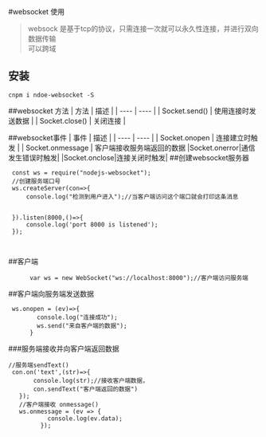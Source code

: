 #websocket 使用
> websock 
是基于tcp的协议，只需连接一次就可以永久性连接，并进行双向数据传输    
可以跨域
## 安装
```
cnpm i ndoe-websocket -S
```
##websocket 方法
|  方法  | 描述  |
|  ----  | ----  |
| Socket.send()  | 使用连接时发送数据 |
| Socket.close() | 关闭连接 |

##websocket事件
|  事件  | 描述  |
|  ----  | ----  |
| Socket.onopen | 连接建立时触发 |
| Socket.onmessage | 客户端接收服务端返回的数据
|Socket.onerror|通信发生错误时触发|
|Socket.onclose|连接关闭时触发|
##创建websocket服务器
```$xslt
 const ws = require("nodejs-websocket");
 //创建服务端口号
 ws.createServer(con=>{
     console.log("检测到用户进入");//当客户端访问这个端口就会打印这条消息
     
 
 }).listen(8000,()=>{
     console.log('port 8000 is listened');
 });

 
```
##客户端
```$xslt
      var ws = new WebSocket("ws://localhost:8000");//客户端访问服务端    
```
##客户端向服务端发送数据
```
 ws.onopen = (ev)=>{
        console.log("连接成功");
        ws.send("来自客户端的数据");
      }
```
###服务端接收并向客户端返回数据
```$xslt
//服务端sendText()
 con.on('text',(str)=>{
       console.log(str);//接收客户端数据，
       con.sendText("客户端返回的数据")
   });
   //客户端接收 onmessage()
   ws.onmessage = (ev => {
           console.log(ev.data);
         });
   
```